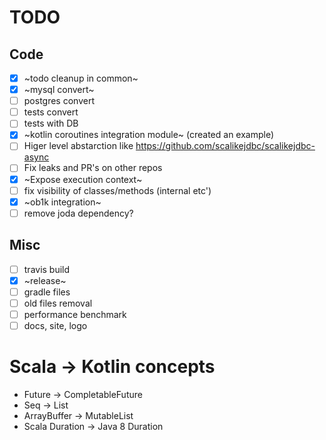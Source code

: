 # TODO

## Code

- [X] ~todo cleanup in common~
- [X] ~mysql convert~
- [ ] postgres convert
- [ ] tests convert
- [ ] tests with DB
- [X] ~kotlin coroutines integration module~ (created an example)
- [ ] Higer level abstarction like https://github.com/scalikejdbc/scalikejdbc-async
- [ ] Fix leaks and PR's on other repos
- [X] ~Expose execution context~
- [ ] fix visibility of classes/methods (internal etc')
- [X] ~ob1k integration~
- [ ] remove joda dependency?

## Misc

- [ ] travis build
- [X] ~release~
- [ ] gradle files
- [ ] old files removal
- [ ] performance benchmark
- [ ] docs, site, logo

# Scala -> Kotlin concepts

* Future -> CompletableFuture
* Seq -> List
* ArrayBuffer -> MutableList
* Scala Duration -> Java 8 Duration
